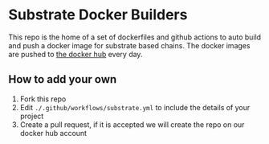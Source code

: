 # Substrate Docker Builders
This repo is the home of a set of dockerfiles and github actions to auto build and push a docker image for substrate based chains. The docker images are pushed to [the docker hub](https://hub.docker.com/u/eteissonniere) every day.

## How to add your own
1. Fork this repo
2. Edit `./.github/workflows/substrate.yml` to include the details of your project
3. Create a pull request, if it is accepted we will create the repo on our docker hub account